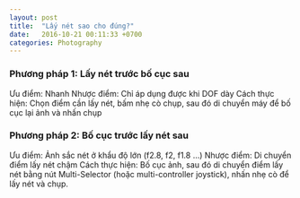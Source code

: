 ```yaml
---
layout: post
title:  "Lấy nét sao cho đúng?"
date:   2016-10-21 00:11:33 +0700
categories: Photography
---
```


### Phương pháp 1: Lấy nét trước bố cục sau

Ưu điểm: Nhanh
Nhược điểm: Chỉ áp dụng được khi DOF dày
Cách thực hiện: Chọn điểm cần lấy nét, bấm nhẹ cò chụp, sau đó di chuyển máy để bố cục lại ảnh và nhấn chụp

### Phương pháp 2: Bố cục trước lấy nét sau

Ưu điểm: Ảnh sắc nét ở khẩu độ lớn (f2.8, f2, f1.8 …)
Nhược điểm: Di chuyển điểm lấy nét chậm
Cách thực hiện: Bố cục ảnh, sau đó di chuyển điểm lấy nét bằng nút Multi-Selector (hoặc multi-controller joystick), nhấn nhẹ cò để lấy nét và chụp.
